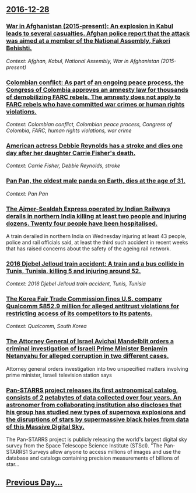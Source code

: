 ## [2016-12-28](/news/2016/12/28/index.md)

### [War in Afghanistan (2015-present): An explosion in Kabul leads to several casualties. Afghan police report that the attack was aimed at a member of the National Assembly, Fakori Behishti. ](/news/2016/12/28/war-in-afghanistan-2015-present-an-explosion-in-kabul-leads-to-several-casualties-afghan-police-report-that-the-attack-was-aimed-at-a.md)
_Context: Afghan, Kabul, National Assembly, War in Afghanistan (2015-present)_

### [Colombian conflict: As part of an ongoing peace process, the Congress of Colombia approves an amnesty law for thousands of demobilizing FARC rebels. The amnesty does not apply to FARC rebels who have committed war crimes or human rights violations. ](/news/2016/12/28/colombian-conflict-as-part-of-an-ongoing-peace-process-the-congress-of-colombia-approves-an-amnesty-law-for-thousands-of-demobilizing-farc.md)
_Context: Colombian conflict, Colombian peace process, Congress of Colombia, FARC, human rights violations, war crime_

### [American actress Debbie Reynolds has a stroke and dies one day after her daughter Carrie Fisher's death. ](/news/2016/12/28/american-actress-debbie-reynolds-has-a-stroke-and-dies-one-day-after-her-daughter-carrie-fisher-s-death.md)
_Context: Carrie Fisher, Debbie Reynolds, stroke_

### [Pan Pan, the oldest male panda on Earth, dies at the age of 31. ](/news/2016/12/28/pan-pan-the-oldest-male-panda-on-earth-dies-at-the-age-of-31.md)
_Context: Pan Pan_

### [The Ajmer-Sealdah Express operated by Indian Railways derails in northern India killing at least two people and injuring dozens. Twenty four people have been hospitalised. ](/news/2016/12/28/the-ajmer-sealdah-express-operated-by-indian-railways-derails-in-northern-india-killing-at-least-two-people-and-injuring-dozens-twenty-fo.md)
A train derailed in northern India on Wednesday injuring at least 43 people, police and rail officials said, at least the third such accident in recent weeks that has raised concerns about the safety of the ageing rail network.

### [2016 Djebel Jelloud train accident: A train and a bus collide in Tunis, Tunisia, killing 5 and injuring around 52. ](/news/2016/12/28/2016-djebel-jelloud-train-accident-a-train-and-a-bus-collide-in-tunis-tunisia-killing-5-and-injuring-around-52.md)
_Context: 2016 Djebel Jelloud train accident, Tunis, Tunisia_

### [The Korea Fair Trade Commission fines U.S. company Qualcomm $852.9 million for alleged antitrust violations for restricting access of its competitors to its patents. ](/news/2016/12/28/the-korea-fair-trade-commission-fines-u-s-company-qualcomm-852-9-million-for-alleged-antitrust-violations-for-restricting-access-of-its-co.md)
_Context: Qualcomm, South Korea_

### [The Attorney General of Israel Avichai Mandelblit orders a criminal investigation of Israeli Prime Minister Benjamin Netanyahu for alleged corruption in two different cases. ](/news/2016/12/28/the-attorney-general-of-israel-avichai-mandelblit-orders-a-criminal-investigation-of-israeli-prime-minister-benjamin-netanyahu-for-alleged-c.md)
Attorney general orders investigation into two unspecified matters involving prime minister, Israeli television station says

### [Pan-STARRS project releases its first astronomical catalog, consists of 2 petabytes of data collected over four years. An astronomer from collaborating institution also discloses that his group has studied new types of supernova explosions and the disruptions of stars by supermassive black holes from data of this Massive Digital Sky. ](/news/2016/12/28/pan-starrs-project-releases-its-first-astronomical-catalog-consists-of-2-petabytes-of-data-collected-over-four-years-an-astronomer-from-co.md)
The Pan-STARRS project is publicly releasing the world&#039;s largest digital sky survey from the Space Telescope Science Institute (STScI). &quot;The Pan-STARRS1 Surveys allow anyone to access millions of images and use the database and catalogs containing precision measurements of billions of star...

## [Previous Day...](/news/2016/12/27/index.md)

